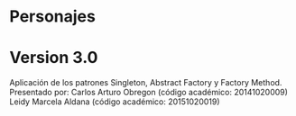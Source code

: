 # Personajes
# Version 3.0
Aplicación de los patrones Singleton, Abstract Factory y Factory Method.
Presentado por:
Carlos Arturo Obregon (código académico: 20141020009)
Leidy Marcela Aldana  (código académico: 20151020019)
